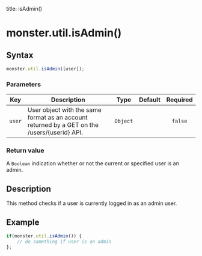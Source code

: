title: isAdmin()

# monster.util.isAdmin()

## Syntax
```javascript
monster.util.isAdmin([user]);
```

### Parameters
Key | Description | Type | Default | Required
:-: | --- | :-: | :-: | :-:
`user` | User object with the same format as an account returned by a GET on the /users/{userid} API. | `Object` | | `false`

### Return value
A `Boolean` indication whether or not the current or specified user is an admin.

## Description
This method checks if a user is currently logged in as an admin user.

## Example
```javascript
if(monster.util.isAdmin()) {
	// do something if user is an admin
};
```
